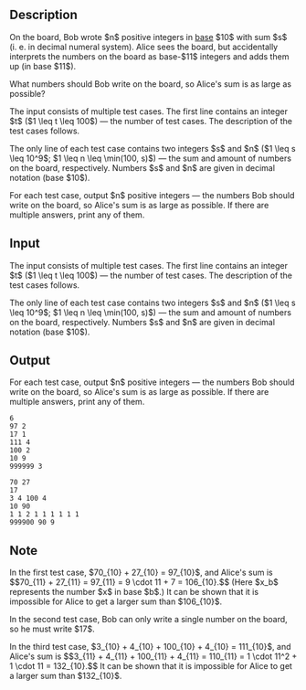 ## Description

<div><p>On the board, Bob wrote $n$ positive integers in <a href="https://en.wikipedia.org/wiki/Positional_notation#Base_of_the_numeral_system">base</a> $10$ with sum $s$ (i.&nbsp;e. in decimal numeral system). Alice sees the board, but accidentally interprets the numbers on the board as base-$11$ integers and adds them up (in base $11$).</p><p>What numbers should Bob write on the board, so Alice's sum is as large as possible?</p></div><div class="input-specification"><p>The input consists of multiple test cases. The first line contains an integer $t$ ($1 \leq t \leq 100$)&nbsp;— the number of test cases. The description of the test cases follows.</p><p>The only line of each test case contains two integers $s$ and $n$ ($1 \leq s \leq 10^9$; $1 \leq n \leq \min(100, s)$)&nbsp;— the sum and amount of numbers on the board, respectively. Numbers $s$ and $n$ are given in decimal notation (base $10$).</p></div><div class="output-specification"><p>For each test case, output $n$ positive integers&nbsp;— the numbers Bob should write on the board, so Alice's sum is as large as possible. If there are multiple answers, print any of them.</p></div>

## Input

<p>The input consists of multiple test cases. The first line contains an integer $t$ ($1 \leq t \leq 100$)&nbsp;— the number of test cases. The description of the test cases follows.</p><p>The only line of each test case contains two integers $s$ and $n$ ($1 \leq s \leq 10^9$; $1 \leq n \leq \min(100, s)$)&nbsp;— the sum and amount of numbers on the board, respectively. Numbers $s$ and $n$ are given in decimal notation (base $10$).</p>

## Output

<p>For each test case, output $n$ positive integers&nbsp;— the numbers Bob should write on the board, so Alice's sum is as large as possible. If there are multiple answers, print any of them.</p>





```input1
6
97 2
17 1
111 4
100 2
10 9
999999 3
```




```output1
70 27 
17 
3 4 100 4
10 90
1 1 2 1 1 1 1 1 1 
999900 90 9
```



## Note

<p>In the first test case, $70_{10} + 27_{10} = 97_{10}$, and Alice's sum is $$70_{11} + 27_{11} = 97_{11} = 9 \cdot 11 + 7 = 106_{10}.$$ (Here $x_b$ represents the number $x$ in base $b$.) It can be shown that it is impossible for Alice to get a larger sum than $106_{10}$.</p><p>In the second test case, Bob can only write a single number on the board, so he must write $17$.</p><p>In the third test case, $3_{10} + 4_{10} + 100_{10} + 4_{10} = 111_{10}$, and Alice's sum is $$3_{11} + 4_{11} + 100_{11} + 4_{11} = 110_{11} = 1 \cdot 11^2 + 1 \cdot 11 = 132_{10}.$$ It can be shown that it is impossible for Alice to get a larger sum than $132_{10}$.</p>
